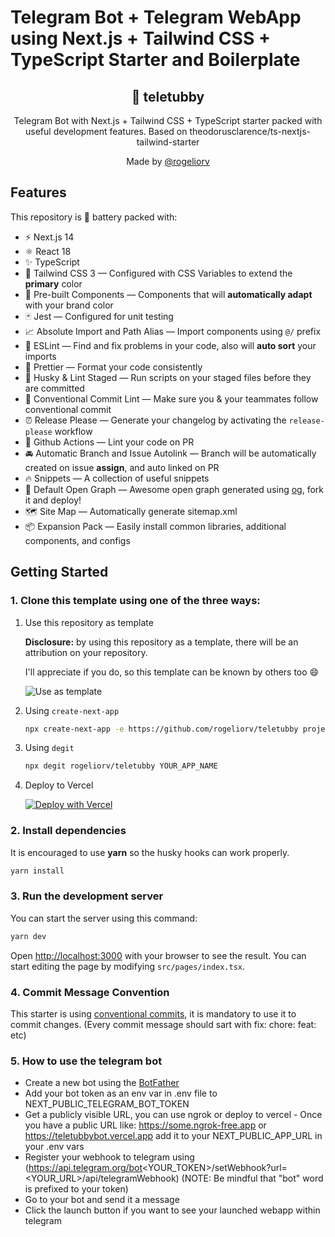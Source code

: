# Telegram Bot + Telegram WebApp using Next.js + Tailwind CSS + TypeScript Starter and Boilerplate

<div align="center">
  <h2>🔋 teletubby</h2>
  <p>Telegram Bot with Next.js + Tailwind CSS + TypeScript starter packed with useful development features. Based on theodorusclarence/ts-nextjs-tailwind-starter </p>
  <p>Made by <a href="https://github.com/rogeliorv">@rogeliorv</a></p>
</div>

## Features

This repository is 🔋 battery packed with:

- ⚡️ Next.js 14
- ⚛️ React 18
- ✨ TypeScript
- 💨 Tailwind CSS 3 — Configured with CSS Variables to extend the **primary** color
- 💎 Pre-built Components — Components that will **automatically adapt** with your brand color
- 🃏 Jest — Configured for unit testing
- 📈 Absolute Import and Path Alias — Import components using `@/` prefix
- 📏 ESLint — Find and fix problems in your code, also will **auto sort** your imports
- 💖 Prettier — Format your code consistently
- 🐶 Husky & Lint Staged — Run scripts on your staged files before they are committed
- 🤖 Conventional Commit Lint — Make sure you & your teammates follow conventional commit
- ⏰ Release Please — Generate your changelog by activating the `release-please` workflow
- 👷 Github Actions — Lint your code on PR
- 🚘 Automatic Branch and Issue Autolink — Branch will be automatically created on issue **assign**, and auto linked on PR
- 🔥 Snippets — A collection of useful snippets
- 👀 Default Open Graph — Awesome open graph generated using [og](https://github.com/theodorusclarence/og), fork it and deploy!
- 🗺 Site Map — Automatically generate sitemap.xml
- 📦 Expansion Pack — Easily install common libraries, additional components, and configs

## Getting Started

### 1. Clone this template using one of the three ways:

1. Use this repository as template

   **Disclosure:** by using this repository as a template, there will be an attribution on your repository.

   I'll appreciate if you do, so this template can be known by others too 😄

   ![Use as template](https://user-images.githubusercontent.com/55318172/129183039-1a61e68d-dd90-4548-9489-7b3ccbb35810.png)

2. Using `create-next-app`

   ```bash
   npx create-next-app -e https://github.com/rogeliorv/teletubby project-name
   ```

3. Using `degit`

   ```bash
   npx degit rogeliorv/teletubby YOUR_APP_NAME
   ```

4. Deploy to Vercel

   [![Deploy with Vercel](https://vercel.com/button)](https://vercel.com/new/git/external?repository-url=https%3A//github.com/rogeliorv/teletubby)

### 2. Install dependencies

It is encouraged to use **yarn** so the husky hooks can work properly.

```bash
yarn install
```

### 3. Run the development server

You can start the server using this command:

```bash
yarn dev
```

Open [http://localhost:3000](http://localhost:3000) with your browser to see the result. You can start editing the page by modifying `src/pages/index.tsx`.

### 4. Commit Message Convention

This starter is using [conventional commits](https://www.conventionalcommits.org/en/v1.0.0/), it is mandatory to use it to commit changes. (Every commit message should sart with fix: chore: feat: etc)

### 5. How to use the telegram bot

- Create a new bot using the [BotFather](https://telegram.me/BotFather)
- Add your bot token as an env var in .env file to NEXT_PUBLIC_TELEGRAM_BOT_TOKEN
- Get a publicly visible URL, you can use ngrok or deploy to vercel - Once you have a public URL like: https://some.ngrok-free.app or https://teletubbybot.vercel.app add it to your NEXT_PUBLIC_APP_URL in your .env vars
- Register your webhook to telegram using (https://api.telegram.org/bot<YOUR_TOKEN>/setWebhook?url=<YOUR_URL>/api/telegramWebhook) (NOTE: Be mindful that "bot" word is prefixed to your token)
- Go to your bot and send it a message
- Click the launch button if you want to see your launched webapp within telegram
